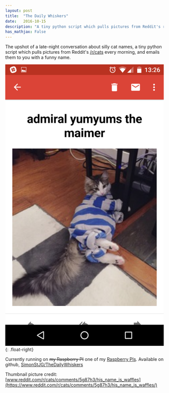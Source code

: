 ```yaml
---
layout: post
title:  "The Daily Whiskers"
date:   2016-10-15
description: "A tiny python script which pulls pictures from Reddit's r/cats and emails them to you with a silly name."
has_mathjax: False
---
```


The upshot of a late-night conversation about silly cat names, a tiny python script which pulls pictures from Reddit's [/r/cats](https://www.reddit.com/r/cats) every morning, and emails them to you with a funny name.

![Example Daily Whiskers](/images/daily-whiskers-full.png){: .float-right}

Currently running on ~~my Raspberry PI~~ one of my [Raspberry PIs](https://www.raspberrypi.org/).  Available on github, [SimonStJG/TheDailyWhiskers](https://github.com/SimonStJG/TheDailyWhiskers)

Thumbnail picture credit: [www.reddit.com/r/cats/comments/5g87h3/his_name_is_waffles](https://www.reddit.com/r/cats/comments/5g87h3/his_name_is_waffles/)